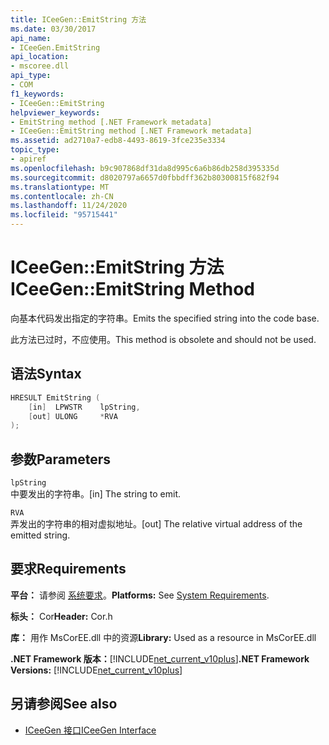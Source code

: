 ```yaml
---
title: ICeeGen::EmitString 方法
ms.date: 03/30/2017
api_name:
- ICeeGen.EmitString
api_location:
- mscoree.dll
api_type:
- COM
f1_keywords:
- ICeeGen::EmitString
helpviewer_keywords:
- EmitString method [.NET Framework metadata]
- ICeeGen::EmitString method [.NET Framework metadata]
ms.assetid: ad2710a7-edb8-4493-8619-3fce235e3334
topic_type:
- apiref
ms.openlocfilehash: b9c907868df31da8d995c6a6b86db258d395335d
ms.sourcegitcommit: d8020797a6657d0fbbdff362b80300815f682f94
ms.translationtype: MT
ms.contentlocale: zh-CN
ms.lasthandoff: 11/24/2020
ms.locfileid: "95715441"
---
```

# <a name="iceegenemitstring-method"></a><span data-ttu-id="57ac0-102">ICeeGen::EmitString 方法</span><span class="sxs-lookup"><span data-stu-id="57ac0-102">ICeeGen::EmitString Method</span></span>

<span data-ttu-id="57ac0-103">向基本代码发出指定的字符串。</span><span class="sxs-lookup"><span data-stu-id="57ac0-103">Emits the specified string into the code base.</span></span>  
  
 <span data-ttu-id="57ac0-104">此方法已过时，不应使用。</span><span class="sxs-lookup"><span data-stu-id="57ac0-104">This method is obsolete and should not be used.</span></span>  
  
## <a name="syntax"></a><span data-ttu-id="57ac0-105">语法</span><span class="sxs-lookup"><span data-stu-id="57ac0-105">Syntax</span></span>  
  
```cpp  
HRESULT EmitString (  
    [in]  LPWSTR    lpString,  
    [out] ULONG     *RVA  
);  
```  
  
## <a name="parameters"></a><span data-ttu-id="57ac0-106">参数</span><span class="sxs-lookup"><span data-stu-id="57ac0-106">Parameters</span></span>  

 `lpString`  
 <span data-ttu-id="57ac0-107">中要发出的字符串。</span><span class="sxs-lookup"><span data-stu-id="57ac0-107">[in] The string to emit.</span></span>  
  
 `RVA`  
 <span data-ttu-id="57ac0-108">弄发出的字符串的相对虚拟地址。</span><span class="sxs-lookup"><span data-stu-id="57ac0-108">[out] The relative virtual address of the emitted string.</span></span>  
  
## <a name="requirements"></a><span data-ttu-id="57ac0-109">要求</span><span class="sxs-lookup"><span data-stu-id="57ac0-109">Requirements</span></span>  

 <span data-ttu-id="57ac0-110">**平台：** 请参阅 [系统要求](../../get-started/system-requirements.md)。</span><span class="sxs-lookup"><span data-stu-id="57ac0-110">**Platforms:** See [System Requirements](../../get-started/system-requirements.md).</span></span>  
  
 <span data-ttu-id="57ac0-111">**标头：** Cor</span><span class="sxs-lookup"><span data-stu-id="57ac0-111">**Header:** Cor.h</span></span>  
  
 <span data-ttu-id="57ac0-112">**库：** 用作 MsCorEE.dll 中的资源</span><span class="sxs-lookup"><span data-stu-id="57ac0-112">**Library:** Used as a resource in MsCorEE.dll</span></span>  
  
 <span data-ttu-id="57ac0-113">**.NET Framework 版本：**[!INCLUDE[net_current_v10plus](../../../../includes/net-current-v10plus-md.md)]</span><span class="sxs-lookup"><span data-stu-id="57ac0-113">**.NET Framework Versions:** [!INCLUDE[net_current_v10plus](../../../../includes/net-current-v10plus-md.md)]</span></span>  
  
## <a name="see-also"></a><span data-ttu-id="57ac0-114">另请参阅</span><span class="sxs-lookup"><span data-stu-id="57ac0-114">See also</span></span>

- [<span data-ttu-id="57ac0-115">ICeeGen 接口</span><span class="sxs-lookup"><span data-stu-id="57ac0-115">ICeeGen Interface</span></span>](iceegen-interface.md)
